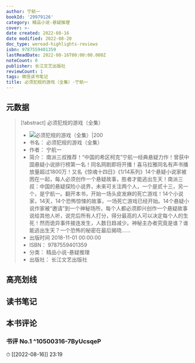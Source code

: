 ```yaml
---
author: 宁航一
bookId: '29979126'
category: 精品小说-悬疑推理
cover: >-
date created: 2022-08-16
date modified: 2022-08-20
doc_type: weread-highlights-reviews
isbn: 9787559401359
lastReadDate: 2022-08-16T00:00:00.000Z
noteCount: 0
publisher: 长江文艺出版社
reviewCount: 1
tags: 微信读书笔记
title: 必须犯规的游戏（全集）-宁航一
---
```


## 元数据

> [!abstract] 必须犯规的游戏（全集）
> - ![ 必须犯规的游戏（全集）|200](https://wfqqreader-1252317822.image.myqcloud.com/cover/126/29979126/t7_29979126.jpg)
> - 书名： 必须犯规的游戏（全集）
> - 作者： 宁航一
> - 简介： 南派三叔推荐！“中国的希区柯克”宁航一经典悬疑力作！曾获中国悬疑小说排行榜第一名！同名网剧即将开播！喜马拉雅同名有声书播放量超过1800万！又名《惊魂十四日》《1/14系列》14个悬疑小说家被困在一起，每人必须创作一个悬疑故事，胜者才能逃出生天！南派三叔：中国的悬疑探险小说界，未来可关注两个人，一个是贰十三，另一个，是宁航一。翻开本书，开始一场头皮发麻的死亡游戏！14个小说家，14天，14个恐怖惊悚的故事，一场死亡游戏已经开始。14个悬疑小说作家被“邀请”到一个神秘场所，每个人都必须即兴创作一个悬疑故事说给其他人听，说完后所有人打分，得分最高的人可以决定每个人的生死！然而诡异事件接连发生，人数日趋减少。神秘主办者究竟是谁？谁能逃出生天？一个恐怖的秘密在最后揭晓……
> - 出版时间 2018-11-01 00:00:00
> - ISBN： 9787559401359
> - 分类： 精品小说-悬疑推理
> - 出版社： 长江文艺出版社

## 高亮划线

## 读书笔记

## 本书评论

### 书评 No.1 ^10500316-7ByUcsqeP

⏱ [[2022-08-16]] 23:19
